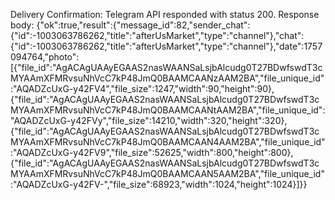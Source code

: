 Delivery Confirmation: Telegram API responded with status 200. Response body: {"ok":true,"result":{"message_id":82,"sender_chat":{"id":-1003063786262,"title":"afterUsMarket","type":"channel"},"chat":{"id":-1003063786262,"title":"afterUsMarket","type":"channel"},"date":1757094764,"photo":[{"file_id":"AgACAgUAAyEGAAS2nasWAANSaLsjbAlcudg0T27BDwfswdT3cMYAAmXFMRvsuNhVcC7kP48JmQ0BAAMCAANzAAM2BA","file_unique_id":"AQADZcUxG-y42FV4","file_size":1247,"width":90,"height":90},{"file_id":"AgACAgUAAyEGAAS2nasWAANSaLsjbAlcudg0T27BDwfswdT3cMYAAmXFMRvsuNhVcC7kP48JmQ0BAAMCAANtAAM2BA","file_unique_id":"AQADZcUxG-y42FVy","file_size":14210,"width":320,"height":320},{"file_id":"AgACAgUAAyEGAAS2nasWAANSaLsjbAlcudg0T27BDwfswdT3cMYAAmXFMRvsuNhVcC7kP48JmQ0BAAMCAAN4AAM2BA","file_unique_id":"AQADZcUxG-y42FV9","file_size":52625,"width":800,"height":800},{"file_id":"AgACAgUAAyEGAAS2nasWAANSaLsjbAlcudg0T27BDwfswdT3cMYAAmXFMRvsuNhVcC7kP48JmQ0BAAMCAAN5AAM2BA","file_unique_id":"AQADZcUxG-y42FV-","file_size":68923,"width":1024,"height":1024}]}}